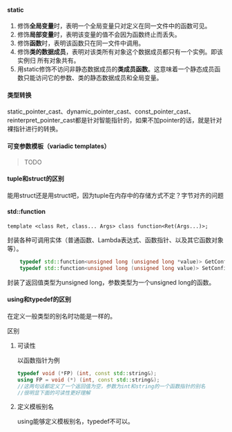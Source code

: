 #### static

1. 修饰**全局变量**时，表明一个全局变量只对定义在同一文件中的函数可见。
2. 修饰**局部变量**时，表明该变量的值不会因为函数终止而丢失。
3. 修饰**函数**时，表明该函数只在同一文件中调用。
4. 修饰**类的数据成员**，表明对该类所有对象这个数据成员都只有一个实例。即该实例归 所有对象共有。
5. 用static修饰不访问非静态数据成员的**类成员函数**。这意味着一个静态成员函数只能访问它的参数、类的静态数据成员和全局变量。

#### 类型转换

static_pointer_cast、dynamic_pointer_cast、const_pointer_cast、reinterpret_pointer_cast都是针对智能指针的，如果不加pointer的话，就是针对裸指针进行的转换。

#### 可变参数模板（variadic templates）
>TODO


#### tuple和struct的区别

能用struct还是用struct吧，因为tuple在内存中的存储方式不定？字节对齐的问题

#### std::function

```
template <class Ret, class... Args> class function<Ret(Args...)>;
```

封装各种可调用实体（普通函数、Lambda表达式、函数指针、以及其它函数对象等）。

```c++
    typedef std::function<unsigned long (unsigned long *value)> GetConfigParameterFnPtr;
    typedef std::function<unsigned long (unsigned long value)> SetConfigParameterFnPtr;
```

封装了返回值类型为unsigned long，参数类型为一个unsigned long的函数。



#### using和typedef的区别

在定义一般类型的别名时功能是一样的。

区别

1. 可读性

   以函数指针为例

   ```c++
   typedef void (*FP) (int, const std::string&);
   using FP = void (*) (int, const std::string&);
   //这两句话都定义了一个返回值为空，参数为int和string的一个函数指针的别名
   //很明显下面的可读性更好理解
   ```

2. 定义模板别名

   using能够定义模板别名，typedef不可以。





